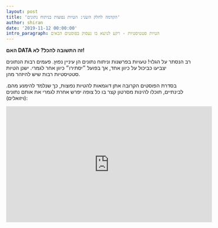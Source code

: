 ```yaml
---
layout: post
title: 'הקדמה לחלק השני: הטיות נפוצות בניתוח נתונים'
author: shiran
date: '2019-11-12 00:00:00'
intro_paragraph: הטיות סטטיסטיות - רקע לנושא בו נעסוק בפוסטים הבאים
---
```

**האם DATA זה התשובה להכל? לא!**

רב הנסתר על הגלוי! טעויות בפרשנות וניתוח נתונים הן עיניין נפוץ. 
פעמים רבות הנתונים יצביעו כביכול על כיוון אחד, אך בפועל ״יסתירו״ כיוון אחר לגמרי. 
ישנן הטיות סטטיסטיות רבות שיש להיזהר מהן.

בסדרת הפוסטים הקרובה אתן דוגמאות להטיות נפוצות, כך שנלמד להימנע מהם.
לבינתיים, תוכלו להינות מסרטון קצר בו כל צופה יפרש אחרת לגמרי את אותם נתונים (ויזואלים):

<iframe width="560" height="315" src="https://www.youtube.com/embed/suJTeDiqb3E" frameborder="0" allow="accelerometer; autoplay; encrypted-media; gyroscope; picture-in-picture" allowfullscreen></iframe>



